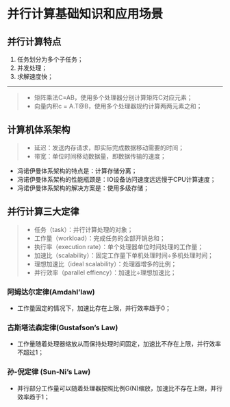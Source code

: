 ﻿# 并行计算基础知识和应用场景

## 并行计算特点

1. 任务划分为多个子任务；
2. 并发处理；
3. 求解速度快；

---

> - 矩阵乘法C=AB，使用多个处理器分别计算矩阵C对应元素；
> - 向量内积c = A.T@B，使用多个处理器规约计算两两元素之和；

## 计算机体系架构

> - 延迟：发送内存请求，即实际完成数据移动需要的时间；
> - 带宽：单位时间移动数据量，即数据传输的速度；

- 冯诺伊曼体系架构的特点是：计算存储分离；
- 冯诺伊曼体系架构的性能瓶颈是：IO设备访问速度远远慢于CPU计算速度；
- 冯诺伊曼体系架构的解决方案是：使用多级存储；

## 并行计算三大定律

> - 任务（task）：并行计算处理的对象；
> - 工作量（workload）：完成任务的全部开销总和；
> - 执行率（execution rate）：单个处理器单位时间处理的工作量；
> - 加速比（scalability）：固定工作量下单机处理时间÷多机处理时间；
> - 理想加速比（ideal scalability）：处理器增多的比例；
> - 并行效率（parallel effiency）：加速比÷理想加速比；

### 阿姆达尔定律(Amdahl’law)

- 工作量固定的情况下，加速比存在上限，并行效率趋于0；

### 古斯塔法森定律(Gustafson’s Law)

- 工作量随着处理器缩放从而保持处理时间固定，加速比不存在上限，并行效率不超过1；

### 孙-倪定律 (Sun-Ni’s Law)

- 并行部分工作量可以随着处理器按照比例G(N)缩放，加速比不存在上限，并行效率趋于1；

